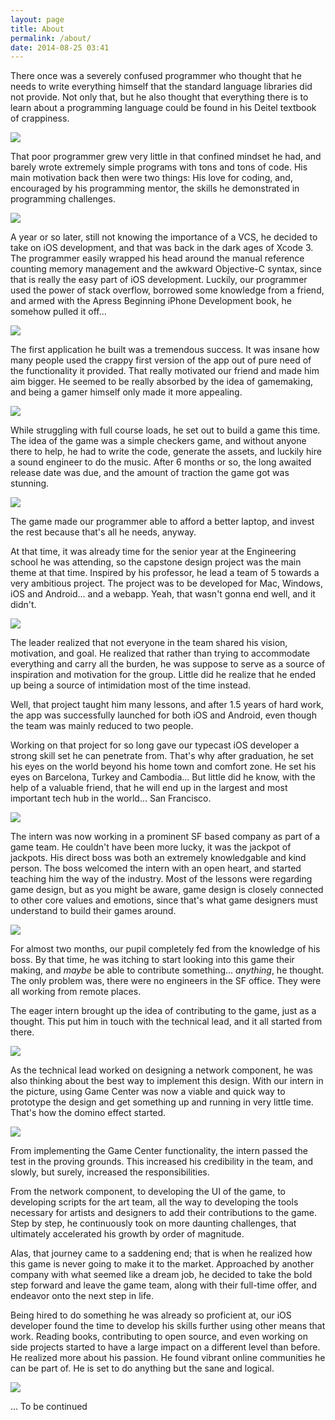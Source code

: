 ```yaml
---
layout: page
title: About
permalink: /about/
date: 2014-08-25 03:41
---
```


There once was a severely confused programmer who thought that he needs to write everything himself that the standard
language libraries did not provide. Not only that, but he also thought that everything there is to learn about a
programming language could be found in his Deitel textbook of crappiness.

![](/images/reminiscence_of_the_java_1.gif)

That poor programmer grew very little in that confined mindset he had, and barely wrote extremely simple programs with
tons and tons of code. His main motivation back then were two things: His love for coding, and, encouraged by his
programming mentor, the skills he demonstrated in programming challenges.

![](/images/reminiscence_of_the_java_2.gif)

A year or so later, still not knowing the importance of a VCS, he decided to take on iOS development, and that was back
in the dark ages of Xcode 3. The programmer easily wrapped his head around the manual reference counting memory
management and the awkward Objective-C syntax, since that is really the easy part of iOS development. Luckily, our
programmer used the power of stack overflow, borrowed some knowledge from a friend, and armed with the Apress Beginning
iPhone Development book, he somehow pulled it off...

![](/images/Icon_BIG.png)

The first application he built was a tremendous success. It was insane how many people used the crappy first version of
the app out of pure need of the functionality it provided. That really motivated our friend and made him aim bigger. He
seemed to be really absorbed by the idea of gamemaking, and being a gamer himself only made it more appealing.

![](/images/reminiscence_of_the_java_3.gif)

While struggling with full course loads, he set out to build a game this time. The idea of the game was a simple
checkers game, and without anyone there to help, he had to write the code, generate the assets, and luckily hire a
sound engineer to do the music. After 6 months or so, the long awaited release date was due, and the amount of traction
the game got was stunning.

![](/images/DamaPromo.png)

The game made our programmer able to afford a better laptop, and invest the rest because that's all he needs, anyway.

At that time, it was already time for the senior year at the Engineering school he was attending, so the capstone design
project was the main theme at that time. Inspired by his professor, he lead a team of 5 towards a very ambitious
project. The project was to be developed for Mac, Windows, iOS and Android... and a webapp. Yeah, that wasn't gonna end
well, and it didn't.

![](/images/Project_Facade.jpg)

The leader realized that not everyone in the team shared his vision, motivation, and goal. He realized that rather than
trying to accommodate everything and carry all the burden, he was suppose to serve as a source of inspiration and
motivation for the group. Little did he realize that he ended up being a source of intimidation most of the time
instead.

Well, that project taught him many lessons, and after 1.5 years of hard work, the app was successfully launched for both
iOS and Android, even though the team was mainly reduced to two people.

Working on that project for so long gave our typecast iOS developer a strong skill set he can penetrate from. That's
why after graduation, he set his eyes on the world beyond his home town and comfort zone. He set his eyes on Barcelona,
Turkey and Cambodia... But little did he know, with the help of a valuable friend, that he will end up in the largest
and most important tech hub in the world... San Francisco.

![](/images/Sourcebits_Logo_Web_Large.png)

The intern was now working in a prominent SF based company as part of a game team. He couldn't have been more lucky, it
was the jackpot of jackpots. His direct boss was both an extremely knowledgable and kind person. The boss welcomed the
intern with an open heart, and started teaching him the way of the industry. Most of the lessons were regarding game
design, but as you might be aware, game design is closely connected to other core values and emotions, since that's
what game designers must understand to build their games around.

![](/images/peasant_conceptColor.jpg)

For almost two months, our pupil completely fed from the knowledge of his boss. By that time, he was itching to start
looking into this game their making, and *maybe* be able to contribute something... *anything*, he thought. The only
problem was, there were no engineers in the SF office. They were all working from remote places.

The eager intern brought up the idea of contributing to the game, just as a thought. This put him in touch with the
technical lead, and it all started from there.

![](/images/UI-10-defeat-popup_modal-cut-ready-1.png)

As the technical lead worked on designing a network component, he was also thinking about the best way to implement this
design. With our intern in the picture, using Game Center was now a viable and quick way to prototype the design and get
something up and running in very little time. That's how the domino effect started.

![](/images/meta.png)

From implementing the Game Center functionality, the intern passed the test in the proving grounds. This increased his
credibility in the team, and slowly, but surely, increased the responsibilities.

From the network component, to developing the UI of the game, to developing scripts for the art team, all the way to
developing the tools necessary for artists and designers to add their contributions to the game. Step by step, he
continuously took on more daunting challenges, that ultimately accelerated his growth by order of magnitude.

Alas, that journey came to a saddening end; that is when he realized how this game is never going to make it to the
market. Approached by another company with what seemed like a dream job, he decided to take the bold step forward and
leave the game team, along with their full-time offer, and endeavor onto the next step in life.

Being hired to do something he was already so proficient at, our iOS developer found the time to develop his skills
further using other means that work. Reading books, contributing to open source, and even working on side projects
started to have a large impact on a different level than before. He realized more about his passion. He found vibrant
online communities he can be part of. He is set to do anything but the sane and logical.

![](/images/telly.png)

... To be continued
